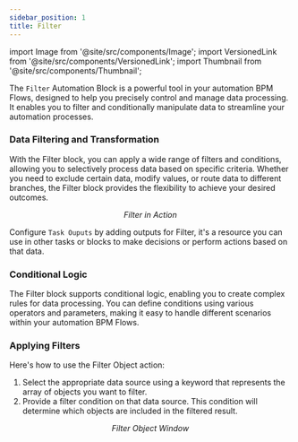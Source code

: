 ```yaml
---
sidebar_position: 1
title: Filter
---
```


import Image from '@site/src/components/Image';
import VersionedLink from '@site/src/components/VersionedLink';
import Thumbnail from '@site/src/components/Thumbnail';

The `Filter` Automation Block is a powerful tool in your automation BPM Flows, designed to help you precisely control and manage data processing. It enables you to filter and conditionally manipulate data to streamline your automation processes.

<figure>
<Thumbnail src="/img/reference/automation-blocks/filter/filter-image.jpeg" alt="Filter" />
</figure>

### Data Filtering and Transformation

With the Filter block, you can apply a wide range of filters and conditions, allowing you to selectively process data based on specific criteria. Whether you need to exclude certain data, modify values, or route data to different branches, the Filter block provides the flexibility to achieve your desired outcomes.

<figure>
<Thumbnail src="/img/reference/automation-blocks/filter/filter-example.jpeg" alt="Filter" />
<figcaption align='center'><i>Filter in Action</i></figcaption>
</figure>

Configure `Task Ouputs` by adding outputs for Filter, it's a resource you can use in other tasks or blocks to make decisions or perform actions based on that data.

### Conditional Logic

The Filter block supports conditional logic, enabling you to create complex rules for data processing. You can define conditions using various operators and parameters, making it easy to handle different scenarios within your automation BPM Flows.


### Applying Filters

Here's how to use the Filter Object action:

1. Select the appropriate data source using a keyword that represents the array of objects you want to filter.
2. Provide a filter condition on that data source. This condition will determine which objects are included in the filtered result.

<figure>
<Thumbnail src="/img/reference/automation-blocks/filter/filter-object-window.jpeg" alt="Filter Object Window" />
<figcaption align='center'><i>Filter Object Window</i></figcaption>
</figure>


